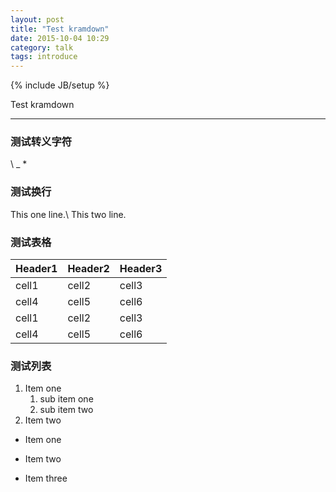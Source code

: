 ```yaml
---
layout: post
title: "Test kramdown"
date: 2015-10-04 10:29
category: talk
tags: introduce
---
```

{% include JB/setup %}

Test kramdown

------

### 测试转义字符
\\ \_ \*

### 测试换行
This one line.\\
This two line.

### 测试表格

Header1 |    Header2 |    Header3
--------|------------|-----------
cell1   |    cell2   |    cell3
cell4   |    cell5   |    cell6
cell1   |    cell2   |    cell3
cell4   |    cell5   |    cell6


### 测试列表

1. Item one
   1. sub item one
   2. sub item two
2. Item two

* Item one
+ Item two
- Item three

